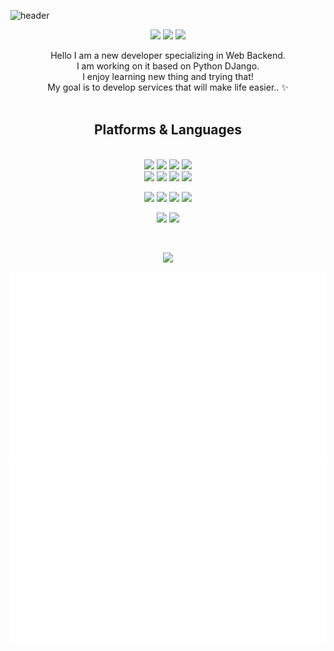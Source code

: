 ![header](https://capsule-render.vercel.app/api?type=waving&reversal=true&color=0:F9957F,100:F2F5D0&height=300&section=header&desc=Hi-there!%20Welcome%20&text=Dahee's%20Github&fontSize=50&animation=twinkling&fontAlignY=40&descAlignY=53)


<div align=center> 
  <p>
  <a href="https://dahee0628.tistory.com/" target="_blank"><img src="https://img.shields.io/badge/Blog-DD0B78?style=flat-square&logo=GitHub%20Sponsors&logoColor=white"/></a>
  <a href="mailto:ekgml3219@gmail.com" target="_blank"><img src="https://img.shields.io/badge/ekgml3219@gmail.com-EA4335?style=flat-square&logo=Gmail&logoColor=white"/></a>
  <a href="https://www.linkedin.com/in/%EB%8B%A4%ED%9D%AC-%EB%B0%95-68109b22a/" target="_blank"><img src="https://img.shields.io/badge/DaheePark-0A66C2?style=flat-square&logo=Linkedin&logoColor=white"/></a>
  
</p>
<p>
  Hello I am a new developer specializing in Web Backend.<br>
  I am working on it based on Python DJango.<br>
  I enjoy learning new thing and trying that!<br>
  My goal is to develop services that will make life easier.. ✨ <br/><br/>
</p>

  
  
## Platforms & Languages
<p>
  
<!--   <img src="https://img.shields.io/badge/java-007396?style=for-the-badge&logo=java&logoColor=white">  -->
<!--   <img src="https://img.shields.io/badge/c++-00599C?style=for-the-badge&logo=c%2B%2B&logoColor=white"> -->
  <br>
    <img src="https://img.shields.io/badge/python-3776AB?style=for-the-badge&logo=python&logoColor=white"> 
    <img src="https://img.shields.io/badge/django-092E20?style=for-the-badge&logo=django&logoColor=white">
    <img src="https://img.shields.io/badge/flask-000000?style=for-the-badge&logo=flask&logoColor=white">
    <img src="https://img.shields.io/badge/bootstrap-7952B3?style=for-the-badge&logo=bootstrap&logoColor=white">
  <br>  
    <img src="https://img.shields.io/badge/html5-E34F26?style=for-the-badge&logo=html5&logoColor=white"> 
    <img src="https://img.shields.io/badge/css-1572B6?style=for-the-badge&logo=css3&logoColor=white"> 
    <img src="https://img.shields.io/badge/javascript-F7DF1E?style=for-the-badge&logo=javascript&logoColor=black"> 
    <img src="https://img.shields.io/badge/jquery-0769AD?style=for-the-badge&logo=jquery&logoColor=white">
  <br>
</p>
<p>
  <img src="https://img.shields.io/badge/aws-333664?style=for-the-badge&logo=amazon-aws&logoColor=white">
  <img src="https://img.shields.io/badge/Mysql-E6B91E?style=for-the-badge&logo=MySql&logoColor=white">
  <img src="https://img.shields.io/badge/Docker-2496ED7?style=for-the-badge&logo=Docker&logoColor=white">
  <img src="https://img.shields.io/badge/mongoDB-47A248?style=for-the-badge&logo=MongoDB&logoColor=white">
</p>
<p>
  <img src="https://img.shields.io/badge/github-181717?style=for-the-badge&logo=github&logoColor=white">
  <img src="https://img.shields.io/badge/git-F05032?style=for-the-badge&logo=git&logoColor=white">
</p>
</div>
</div>
<br>
<p align="center">
  <a href="https://hits.seeyoufarm.com"><img src="https://hits.seeyoufarm.com/api/count/incr/badge.svg?url=https%3A%2F%2Fgithub.com%2Fhi-there-insahae&count_bg=%23ED6DA3&title_bg=%2386757E&icon=github.svg&icon_color=%23E1DEDE&title=hits&edge_flat=false"/></a>
</p>

<a href="https://github.com/hi-there-insahae/github-stats-transparent">

![](https://raw.githubusercontent.com/rahul-jha98/github-stats-transparent/output/generated/overview.svg)
![](https://raw.githubusercontent.com/rahul-jha98/github-stats-transparent/output/generated/languages.svg)

</a>

<!--
**hi-there-insahae/hi-there-insahae** is a ✨ _special_ ✨ repository because its `README.md` (this file) appears on your GitHub profile.

Here are some ideas to get you started:

- 🔭 I’m currently working on ...
- 🌱 I’m currently learning ...
- 👯 I’m looking to collaborate on ...
- 🤔 I’m looking for help with ...
- 💬 Ask me about ...
- 📫 How to reach me: ...
- 😄 Pronouns: ...
- ⚡ Fun fact: ...
-->
